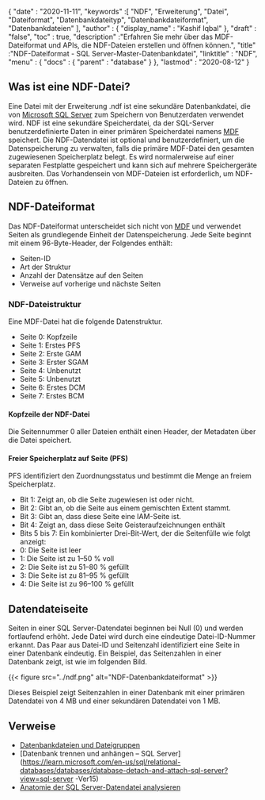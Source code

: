 {
  "date" : "2020-11-11",
  "keywords" :[ "NDF", "Erweiterung", "Datei", "Dateiformat", "Datenbankdateityp", "Datenbankdateiformat", "Datenbankdateien" ],
  "author" : {
    "display_name" : "Kashif Iqbal"
},
  "draft" : "false",
  "toc" : true,
  "description" :"Erfahren Sie mehr über das MDF-Dateiformat und APIs, die NDF-Dateien erstellen und öffnen können.",
  "title" :"NDF-Dateiformat - SQL Server-Master-Datenbankdatei",
  "linktitle" : "NDF",
  "menu" : {
    "docs" : {
      "parent" : "database"
}
},
  "lastmod" : "2020-08-12"
}

## Was ist eine NDF-Datei?

Eine Datei mit der Erweiterung .ndf ist eine sekundäre Datenbankdatei, die von [Microsoft SQL Server](https://en.wikipedia.org/wiki/Microsoft_SQL_Server) zum Speichern von Benutzerdaten verwendet wird. NDF ist eine sekundäre Speicherdatei, da der SQL-Server benutzerdefinierte Daten in einer primären Speicherdatei namens [MDF](/de/database/mdf/) speichert. Die NDF-Datendatei ist optional und benutzerdefiniert, um die Datenspeicherung zu verwalten, falls die primäre MDF-Datei den gesamten zugewiesenen Speicherplatz belegt. Es wird normalerweise auf einer separaten Festplatte gespeichert und kann sich auf mehrere Speichergeräte ausbreiten. Das Vorhandensein von MDF-Dateien ist erforderlich, um NDF-Dateien zu öffnen.

## NDF-Dateiformat

Das NDF-Dateiformat unterscheidet sich nicht von [MDF](/de/database/mdf/) und verwendet Seiten als grundlegende Einheit der Datenspeicherung. Jede Seite beginnt mit einem 96-Byte-Header, der Folgendes enthält:

* Seiten-ID
* Art der Struktur
* Anzahl der Datensätze auf den Seiten
* Verweise auf vorherige und nächste Seiten

### NDF-Dateistruktur

Eine MDF-Datei hat die folgende Datenstruktur.

* Seite 0: Kopfzeile
* Seite 1: Erstes PFS
* Seite 2: Erste GAM
* Seite 3: Erster SGAM
* Seite 4: Unbenutzt
* Seite 5: Unbenutzt
* Seite 6: Erstes DCM
* Seite 7: Erstes BCM

#### Kopfzeile der NDF-Datei

Die Seitennummer 0 aller Dateien enthält einen Header, der Metadaten über die Datei speichert.

#### Freier Speicherplatz auf Seite (PFS)
PFS identifiziert den Zuordnungsstatus und bestimmt die Menge an freiem Speicherplatz.

* Bit 1: Zeigt an, ob die Seite zugewiesen ist oder nicht.
* Bit 2: Gibt an, ob die Seite aus einem gemischten Extent stammt.
* Bit 3: Gibt an, dass diese Seite eine IAM-Seite ist.
* Bit 4: Zeigt an, dass diese Seite Geisteraufzeichnungen enthält
* Bits 5 bis 7: Ein kombinierter Drei-Bit-Wert, der die Seitenfülle wie folgt anzeigt:
* 0: Die Seite ist leer
* 1: Die Seite ist zu 1–50 % voll
* 2: Die Seite ist zu 51–80 % gefüllt
* 3: Die Seite ist zu 81–95 % gefüllt
* 4: Die Seite ist zu 96–100 % gefüllt

## Datendateiseite

Seiten in einer SQL Server-Datendatei beginnen bei Null (0) und werden fortlaufend erhöht. Jede Datei wird durch eine eindeutige Datei-ID-Nummer erkannt. Das Paar aus Datei-ID und Seitenzahl identifiziert eine Seite in einer Datenbank eindeutig. Ein Beispiel, das Seitenzahlen in einer Datenbank zeigt, ist wie im folgenden Bild.

{{< figure src="../ndf.png" alt="NDF-Datenbankdateiformat" >}}

Dieses Beispiel zeigt Seitenzahlen in einer Datenbank mit einer primären Datendatei von 4 MB und einer sekundären Datendatei von 1 MB.

## Verweise

* [Datenbankdateien und Dateigruppen](https://learn.microsoft.com/en-us/sql/relational-databases/databases/database-files-and-filegroups?redirectedfrom=MSDN&view=sql-server-ver15)
* [Datenbank trennen und anhängen – SQL Server](https://learn.microsoft.com/en-us/sql/relational-databases/databases/database-detach-and-attach-sql-server?view=sql-server -Ver15)
* [Anatomie der SQL Server-Datendatei analysieren](https://blog.pythian.com/analyzing-sql-server-data-file-anatomy/)

